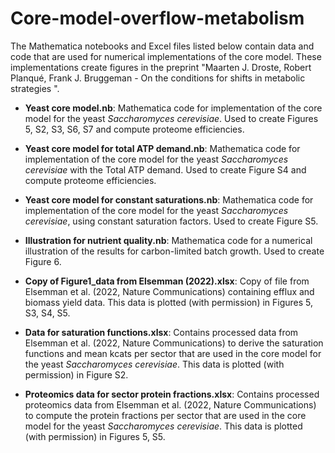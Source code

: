 # Core-model-overflow-metabolism
The Mathematica notebooks and Excel files listed below contain data and code that are used for numerical implementations of the core model. These implementations create figures in the preprint "Maarten J. Droste, Robert Planqué, Frank J. Bruggeman - On the conditions for shifts in metabolic strategies ".

- **Yeast core model.nb**: Mathematica code for implementation of the core model for the yeast _Saccharomyces cerevisiae_. Used to create Figures 5, S2, S3, S6, S7 and compute proteome efficiencies.
- **Yeast core model for total ATP demand.nb**: Mathematica code for implementation of the core model for the yeast _Saccharomyces cerevisiae_ with the Total ATP demand. Used to create Figure S4 and compute proteome efficiencies.
- **Yeast core model for constant saturations.nb**: Mathematica code for implementation of the core model for the yeast _Saccharomyces cerevisiae_, using constant saturation factors. Used to create Figure S5.
- **Illustration for nutrient quality.nb**: Mathematica code for a numerical illustration of the results for carbon-limited batch growth. Used to create Figure 6.

- **Copy of Figure1_data from Elsemman (2022).xlsx**: Copy of file from Elsemman et al. (2022, Nature Communications) containing efflux and biomass yield data. This data is plotted (with permission) in Figures 5, S3, S4, S5.
- **Data for saturation functions.xlsx**: Contains processed data from Elsemman et al. (2022, Nature Communications) to derive the saturation functions and mean kcats per sector that are used in the core model for the yeast _Saccharomyces cerevisiae_. This data is plotted (with permission) in Figure S2.
- **Proteomics data for sector protein fractions.xlsx**: Contains processed proteomics data from Elsemman et al. (2022, Nature Communications) to compute the protein fractions per sector that are used in the core model for the yeast _Saccharomyces cerevisiae_. This data is plotted (with permission) in Figures 5, S5.
